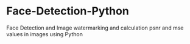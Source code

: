 # Face-Detection-Python
Face Detection and Image watermarking and calculation psnr and mse values in images using Python
